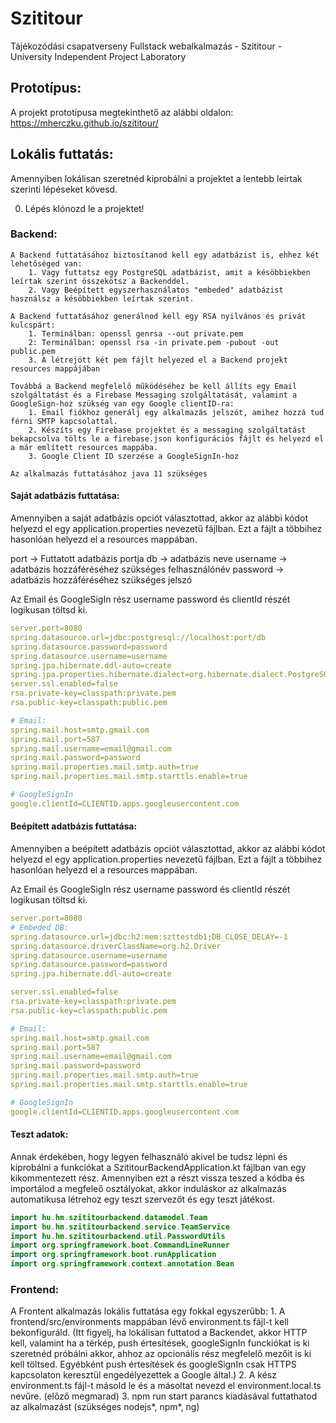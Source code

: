 # Szititour
Tájékozódási csapatverseny Fullstack webalkalmazás - Szititour - University Independent Project Laboratory

## Prototípus:
A projekt prototípusa megtekinthető az alábbi oldalon:
https://mherczku.github.io/szititour/



## Lokális futtatás:
Amennyiben lokálisan szeretnéd kiprobálni a projektet a lentebb leirtak szerinti lépéseket kövesd.

0. Lépés klónozd le a projektet!

### Backend:
    A Backend futtatásához biztosítanod kell egy adatbázist is, ehhez két lehetőséged van:
        1. Vagy futtatsz egy PostgreSQL adatbázist, amit a késöbbiekben leírtak szerint összekötsz a Backenddel.
        2. Vagy Beépített egyszerhasználatos "embeded" adatbázist használsz a késöbbiekben leírtak szerint.

    A Backend futtatásához generálnod kell egy RSA nyilvános és privát kulcspárt:
        1. Terminálban: openssl genrsa --out private.pem
        2: Terminálban: openssl rsa -in private.pem -pubout -out public.pem
        3. A létrejött két pem fájlt helyezed el a Backend projekt resources mappájában

    Továbbá a Backend megfelelő működéséhez be kell állíts egy Email szolgáltatást és a Firebase Messaging szolgáltatását, valamint a GoogleSign-hoz szükség van egy Google clientID-ra:
        1. Email fiókhoz generálj egy alkalmazás jelszót, amihez hozzá tud férni SMTP kapcsolattal.
        2. Készíts egy Firebase projektet és a messaging szolgáltatást bekapcsolva tölts le a firebase.json konfigurációs fájlt és helyezd el a már említett resources mappába.
        3. Google Client ID szerzése a GoogleSignIn-hoz

    Az alkalmazás futtatásához java 11 szükséges


#### Saját adatbázis futtatása:

Amennyiben a saját adatbázis opciót választottad, akkor az alábbi kódot helyezd el egy application.properties nevezetű fájlban. Ezt a fájlt a többihez hasonlóan helyezd el a resources mappában.

port -> Futtatott adatbázis portja
db -> adatbázis neve
username -> adatbázis hozzáféréséhez szükséges felhasználónév
password -> adatbázis hozzáféréséhez szükséges jelszó

Az Email és GoogleSigIn rész username password és clientId részét logikusan töltsd ki.


```yml
server.port=8080
spring.datasource.url=jdbc:postgresql://localhost:port/db
spring.datasource.password=password
spring.datasource.username=username
spring.jpa.hibernate.ddl-auto=create
spring.jpa.properties.hibernate.dialect=org.hibernate.dialect.PostgreSQLDialect
server.ssl.enabled=false
rsa.private-key=classpath:private.pem
rsa.public-key=classpath:public.pem

# Email:
spring.mail.host=smtp.gmail.com
spring.mail.port=587
spring.mail.username=email@gmail.com
spring.mail.password=password
spring.mail.properties.mail.smtp.auth=true
spring.mail.properties.mail.smtp.starttls.enable=true

# GoogleSignIn
google.clientId=CLIENTID.apps.googleusercontent.com
```

#### Beépített adatbázis futtatása:

Amennyiben a beépített adatbázis opciót választottad, akkor az alábbi kódot helyezd el egy application.properties nevezetű fájlban. Ezt a fájlt a többihez hasonlóan helyezd el a resources mappában.

Az Email és GoogleSigIn rész username password és clientId részét logikusan töltsd ki.


```yml
server.port=8080
# Embeded DB:
spring.datasource.url=jdbc:h2:mem:szttestdb1;DB_CLOSE_DELAY=-1
spring.datasource.driverClassName=org.h2.Driver
spring.datasource.username=username
spring.datasource.password=password
spring.jpa.hibernate.ddl-auto=create

server.ssl.enabled=false
rsa.private-key=classpath:private.pem
rsa.public-key=classpath:public.pem

# Email:
spring.mail.host=smtp.gmail.com
spring.mail.port=587
spring.mail.username=email@gmail.com
spring.mail.password=password
spring.mail.properties.mail.smtp.auth=true
spring.mail.properties.mail.smtp.starttls.enable=true

# GoogleSignIn
google.clientId=CLIENTID.apps.googleusercontent.com
```

#### Teszt adatok:
Annak érdekében, hogy legyen felhasználó akivel be tudsz lépni és kiprobálni a funkciókat a SzititourBackendApplication.kt fájlban van egy kikommentezett rész. Amennyiben ezt a részt vissza teszed a kódba és importálod a megfeleő osztályokat, akkor induláskor az alkalmazás automatikusa létrehoz egy teszt szervezőt és egy teszt játékost.
    
```kotlin
import hu.hm.szititourbackend.datamodel.Team
import hu.hm.szititourbackend.service.TeamService
import hu.hm.szititourbackend.util.PasswordUtils
import org.springframework.boot.CommandLineRunner
import org.springframework.boot.runApplication
import org.springframework.context.annotation.Bean
```

### Frontend:
A Frontent alkalmazás lokális futtatása egy fokkal egyszerűbb:
    1. A frontend/src/environments mappában lévő environment.ts fájl-t kell bekonfiguráld.
    (Itt figyelj, ha lokálisan futtatod a Backendet, akkor HTTP kell, valamint ha a térkép, push értesítések, googleSignIn funckiókat is ki szeretnéd próbálni akkor, ahhoz az opcionális rész megfelelő mezőit is ki kell töltsed. Egyébként push értesítések és googleSignIn csak HTTPS kapcsolaton keresztül engedélyezettek a Google által.)
    2. A kész environment.ts fájl-t másold le és a másoltat nevezd el environment.local.ts nevűre. (előző megmarad)
    3. npm run start parancs kiadásával futtathatod az alkalmazást (szükséges nodejs*, npm*, ng)

